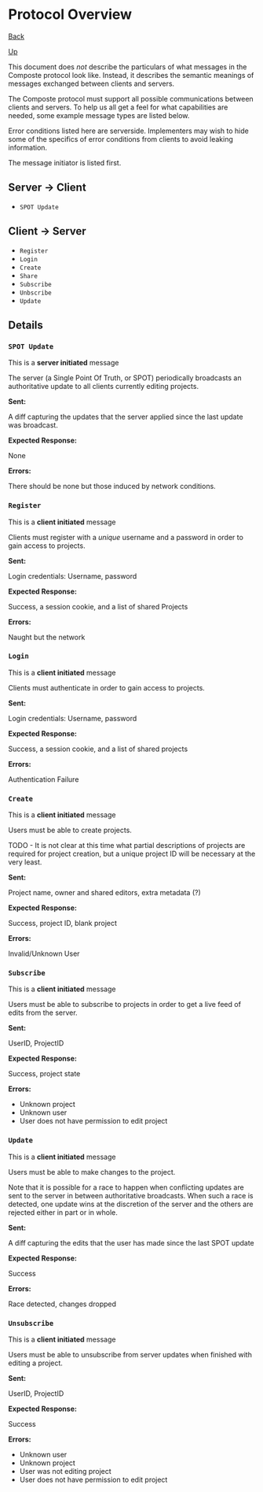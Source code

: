 # Protocol Overview

[Back](index.md)

[Up](../index.md)

This document does _not_ describe the particulars of what messages in the
Composte protocol look like. Instead, it describes the semantic meanings of
messages exchanged between clients and servers.

The Composte protocol must support all possible communications between clients
and servers. To help us all get a feel for what capabilities are needed, some
example message types are listed below.

Error conditions listed here are serverside. Implementers may wish to hide
some of the specifics of error conditions from clients to avoid leaking
information.

The message initiator is listed first.

## Server -> Client

* `SPOT Update`

## Client -> Server

* `Register`
* `Login`
* `Create`
* `Share`
* `Subscribe`
* `Unbscribe`
* `Update`

## Details

### `SPOT Update`

This is a __server initiated__ message

The server (a Single Point Of Truth, or SPOT) periodically broadcasts an
authoritative update to all clients currently editing projects.

__Sent:__

A diff capturing the updates that the server applied since the last update was
broadcast.

__Expected Response:__

None

__Errors:__

There should be none but those induced by network conditions.

### `Register`

This is a __client initiated__ message

Clients must register with a _unique_ username and a
password in order to gain access to projects.

__Sent:__

Login credentials: Username, password

__Expected Response:__

Success, a session cookie, and a list of shared Projects

__Errors:__

Naught but the network

### `Login`

This is a __client initiated__ message

Clients must authenticate in order to gain access to projects.

__Sent:__

Login credentials: Username, password

__Expected Response:__

Success, a session cookie, and a list of shared projects

__Errors:__

Authentication Failure

### `Create`

This is a __client initiated__ message

Users must be able to create projects.

TODO - It is not clear at this time what partial descriptions of projects are
required for project creation, but a unique project ID will be necessary
at the very least.

__Sent:__

Project name, owner and shared editors, extra metadata (?)

__Expected Response:__

Success, project ID, blank project

__Errors:__

Invalid/Unknown User

### `Subscribe`

This is a __client initiated__ message

Users must be able to subscribe to projects in order to get
a live feed of edits from the server.

__Sent:__

UserID, ProjectID

__Expected Response:__

Success, project state

__Errors:__

* Unknown project
* Unknown user
* User does not have permission to edit project

### `Update`

This is a __client initiated__ message

Users must be able to make changes to the project.

Note that it is possible for a race to happen when conflicting updates are
sent to the server in between authoritative broadcasts. When such a race is
detected, one update wins at the discretion of the server and the others are
rejected either in part or in whole.

__Sent:__

A diff capturing the edits that the user has made since the last SPOT update

__Expected Response:__

Success

__Errors:__

Race detected, changes dropped

### `Unsubscribe`

This is a __client initiated__ message

Users must be able to unsubscribe from server
updates when finished with editing a project.

__Sent:__

UserID, ProjectID

__Expected Response:__

Success

__Errors:__

* Unknown user
* Unknown project
* User was not editing project
* User does not have permission to edit project

